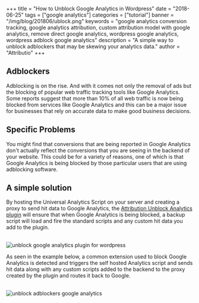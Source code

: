 +++
title = "How to Unblock Google Analytics in Wordpress"
date = "2018-06-25"
tags = ["google analytics"]
categories = ["tutorial"]
banner = "/img/blog/201806/ublock.png"
keywords = "google analytics conversion tracking, google analytics attribution, custom attribution model with google analytics, remove direct google analytics, wordpress google analytics, wordpress adblock google analytics"
description = "A simple way to unblock adblockers that may be skewing your analytics data."
author = "Attributio"
+++


## Adblockers
Adblocking is on the rise. And with it comes not only the removal of ads but the blocking of popular web traffic tracking tools like Google Analytics. Some reports suggest that more than 10% of all web traffic is now being blocked from services like Google Analytics and this can be a major issue for businesses that rely on accurate data to make good business decisions.

## Specific Problems
You might find that conversions that are being reported in Google Analytics don't actually reflect the conversions that you are seeing in the backend of your website. This could be for a variety of reasons, one of which is that Google Analytics is being blocked by those particular users that are using adblocking software.

## A simple solution
By hosting the Universal Analytics Script on your server and creating a proxy to send hit data to Google Analytics, the [Attribution Unblock Analytics plugin](https://wordpress.org/plugins/attributio-unblock-analytics/) will ensure that when Google Analytics is being blocked, a backup script will load and fire the standard scripts and any custom hit data you add to the plugin.

<br>

<img class="img-responsive img-thumbnail" src="/img/blog/201806/attributio-plugin.png" alt="unblock google analytics plugin for wordpress" />

<br>

As seen in the example below, a common extension used to block Google Analytics is detected and triggers the self hosted Analytics script and sends hit data along with any custom scripts added to the backend to the proxy created by the plugin and routes it back to Google.

<br>

<img class="img-responsive img-thumbnail" src="/img/blog/201806/analytics-unblock.png" alt="unblock adblockers google analytics" />

<br>
